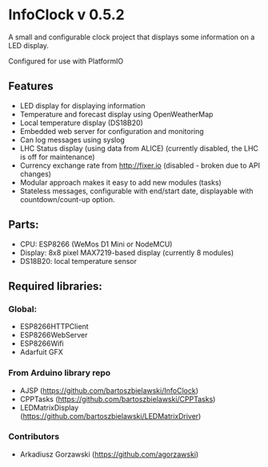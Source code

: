 # InfoClock v 0.5.2

A small and configurable clock project that displays some information on a LED display.

Configured for use with PlatformIO

## Features
* LED display for displaying information
* Temperature and forecast display using OpenWeatherMap
* Local temperature display (DS18B20)
* Embedded web server for configuration and monitoring
* Can log messages using syslog
* LHC Status display (using data from ALICE) (currently disabled, the LHC is off for maintenance)
* Currency exchange rate from http://fixer.io (disabled - broken due to API changes)
* Modular approach makes it easy to add new modules (tasks)
* Stateless messages, configurable with end/start date, displayable with countdown/count-up option.

## Parts:
* CPU:      ESP8266 (WeMos D1 Mini or NodeMCU)
* Display:  8x8 pixel MAX7219-based display (currently 8 modules)
* DS18B20:  local temperature sensor

## Required libraries:

### Global:
* ESP8266HTTPClient
* ESP8266WebServer
* ESP8266Wifi
* Adarfuit GFX

### From Arduino library repo
* AJSP (https://github.com/bartoszbielawski/InfoClock)
* CPPTasks (https://github.com/bartoszbielawski/CPPTasks)
* LEDMatrixDisplay (https://github.com/bartoszbielawski/LEDMatrixDriver)

### Contributors
* Arkadiusz Gorzawski (https://github.com/agorzawski)
